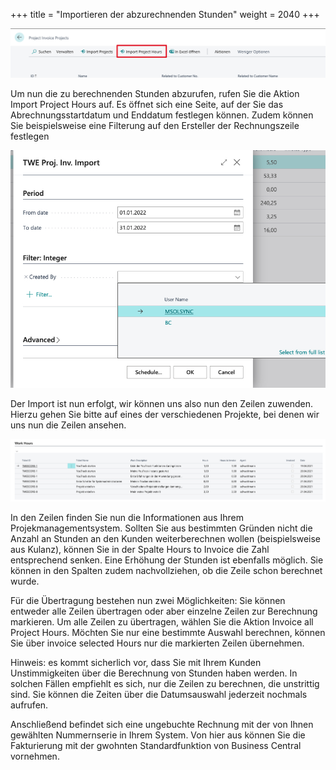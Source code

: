 +++
title = "Importieren der abzurechnenden Stunden"
weight = 2040
+++

![Projects](/piimages/projects3_en.jpg)

Um nun die zu berechnenden Stunden abzurufen, rufen Sie die Aktion Import Project Hours auf. Es öffnet sich eine Seite, auf der Sie das Abrechnungsstartdatum und Enddatum festlegen können. Zudem können Sie beispielsweise eine Filterung auf den Ersteller der Rechnungszeile festlegen

![Projects](/piimages/projects4_en.jpg)

Der Import ist nun erfolgt, wir können uns also nun den Zeilen zuwenden. Hierzu gehen Sie bitte auf eines der verschiedenen Projekte, bei denen wir uns nun die Zeilen ansehen.

![Projects](/piimages/projects5_en.jpg)

In den Zeilen finden Sie nun die Informationen aus Ihrem Projekmanagementsystem. Sollten Sie aus bestimmten Gründen nicht die Anzahl an Stunden an den Kunden weiterberechnen wollen (beispielsweise aus Kulanz), können Sie in der Spalte Hours to Invoice die Zahl entsprechend senken. Eine Erhöhung der Stunden ist ebenfalls möglich.
Sie können in den Spalten zudem nachvollziehen, ob die Zeile schon berechnet wurde. 

Für die Übertragung bestehen nun zwei Möglichkeiten: Sie können entweder alle Zeilen übertragen oder aber einzelne Zeilen zur Berechnung markieren. Um alle Zeilen zu übertragen, wählen Sie die Aktion Invoice all Project Hours. Möchten Sie nur eine bestimmte Auswahl berechnen, können Sie über invoice selected Hours nur die markierten Zeilen übernehmen.

Hinweis: es kommt sicherlich vor, dass Sie mit Ihrem Kunden Unstimmigkeiten über die Berechnung von Stunden haben werden. In solchen Fällen empfiehlt es sich, nur die Zeilen zu berechnen, die unstrittig sind. Sie können die Zeiten über die Datumsauswahl jederzeit nochmals aufrufen.

Anschließend befindet sich eine ungebuchte Rechnung mit der von Ihnen gewählten Nummernserie in Ihrem System. Von hier aus können Sie die Fakturierung mit der gwohnten Standardfunktion von Business Central vornehmen.